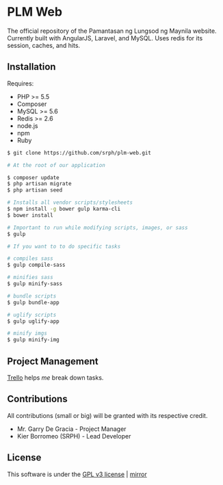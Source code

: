 PLM Web
======

The official repository of the Pamantasan ng Lungsod ng Maynila website. Currently built with AngularJS, Laravel, and MySQL. Uses redis for its session, caches, and hits.

## Installation ##

Requires:

- PHP >= 5.5
- Composer
- MySQL >= 5.6
- Redis >= 2.6
- node.js
- npm
- Ruby

```bash
$ git clone https://github.com/srph/plm-web.git

# At the root of our application

$ composer update
$ php artisan migrate
$ php artisan seed

# Installs all vendor scripts/stylesheets
$ npm install -g bower gulp karma-cli
$ bower install

# Important to run while modifying scripts, images, or sass
$ gulp

# If you want to to do specific tasks

# compiles sass
$ gulp compile-sass

# minifies sass
$ gulp minify-sass

# bundle scripts
$ gulp bundle-app

# uglify scripts
$ gulp uglify-app

# minify imgs
$ gulp minify-img
```
	
## Project Management ##

[Trello](https://trello.com/b/k1vqoXPB/plm-web) helps *me* break down tasks.

## Contributions ##

All contributions (small or big) will be granted with its respective credit.

- Mr. Garry De Gracia - Project Manager
- Kier Borromeo (SRPH) - Lead Developer

## License ##

This software is under the [GPL v3 license](https://github.com/srph/plm-web/blob/master/LICENSE) | [mirror](http://choosealicense.com/licenses/gpl-v3/)